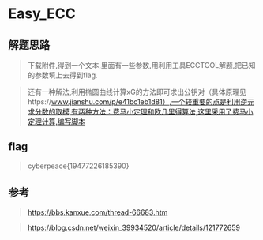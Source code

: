 # Easy_ECC

## 解题思路

> 下载附件,得到一个文本,里面有一些参数,用利用工具ECCTOOL解题,把已知的参数填上去得到flag.

> 还有一种解法,利用椭圆曲线计算xG的方法即可求出公钥对（具体原理见https://www.jianshu.com/p/e41bc1eb1d81）,一个较重要的点是利用逆元求分数的取模,有两种方法：费马小定理和欧几里得算法,这里采用了费马小定理计算,编写脚本

## flag

> cyberpeace{19477226185390}

## 参考

> https://bbs.kanxue.com/thread-66683.htm

> https://blog.csdn.net/weixin_39934520/article/details/121772659